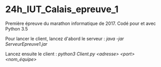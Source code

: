 # 24h_IUT_Calais_epreuve_1
Première épreuve du marathon informatique de 2017.
Codé pour et avec Python 3.5

Pour lancer le client, lancez d'abord le serveur :
  *java -jar ServeurEpreuve1.jar*
  
Lancez ensuite le client :
  *python3 Client.py \<adresse\> \<port\> \<nom_équipe\>*
